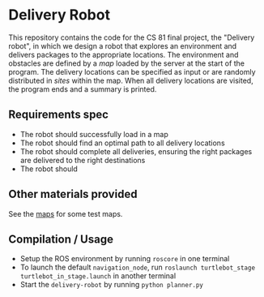 # Delivery Robot

This repository contains the code for the CS 81 final project, the "Delivery robot", in which we design a robot that explores an environment and delivers packages to the appropriate locations.
The environment and obstacles are defined by a *map* loaded by the server at the start of the program.
The delivery locations can be specified as input or are randomly distributed in *sites* within the map.
When all delivery locations are visited, the program ends and a summary is printed.

## Requirements spec
* The robot should successfully load in a map
* The robot should find an optimal path to all delivery locations
* The robot should complete all deliveries, ensuring the right packages are delivered to the right destinations
* The robot should
## Other materials provided
See the [maps]() for some test maps.


## Compilation / Usage
 * Setup the ROS environment by running `roscore` in one terminal
 * To launch the default `navigation_node`, run `roslaunch turtlebot_stage turtlebot_in_stage.launch` in another terminal
 * Start the `delivery-robot` by running `python planner.py`


